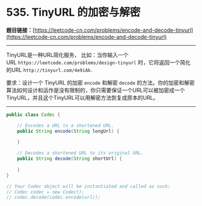 # 535. TinyURL 的加密与解密

**题目链接：**[https://leetcode-cn.com/problems/encode-and-decode-tinyurl](https://leetcode-cn.com/problems/encode-and-decode-tinyurl)

---

<div class="content__1Y2H">
 <div class="notranslate">
  <p>TinyURL是一种URL简化服务， 比如：当你输入一个URL&nbsp;<code>https://leetcode.com/problems/design-tinyurl</code>&nbsp;时，它将返回一个简化的URL&nbsp;<code>http://tinyurl.com/4e9iAk</code>.</p> 
  <p>要求：设计一个 TinyURL 的加密&nbsp;<code>encode</code>&nbsp;和解密&nbsp;<code>decode</code>&nbsp;的方法。你的加密和解密算法如何设计和运作是没有限制的，你只需要保证一个URL可以被加密成一个TinyURL，并且这个TinyURL可以用解密方法恢复成原本的URL。</p> 
 </div>
</div>

---

```java
public class Codec {

    // Encodes a URL to a shortened URL.
    public String encode(String longUrl) {
        
    }

    // Decodes a shortened URL to its original URL.
    public String decode(String shortUrl) {
        
    }
}

// Your Codec object will be instantiated and called as such:
// Codec codec = new Codec();
// codec.decode(codec.encode(url));
```